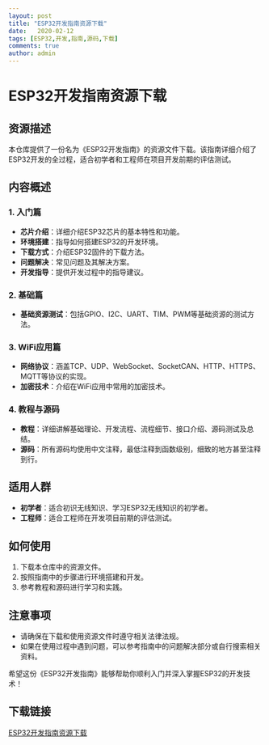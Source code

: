 ```yaml
---
layout: post
title: "ESP32开发指南资源下载"
date:   2020-02-12
tags: [ESP32,开发,指南,源码,下载]
comments: true
author: admin
---
```

# ESP32开发指南资源下载

## 资源描述

本仓库提供了一份名为《ESP32开发指南》的资源文件下载。该指南详细介绍了ESP32开发的全过程，适合初学者和工程师在项目开发前期的评估测试。

## 内容概述

### 1. 入门篇
- **芯片介绍**：详细介绍ESP32芯片的基本特性和功能。
- **环境搭建**：指导如何搭建ESP32的开发环境。
- **下载方式**：介绍ESP32固件的下载方法。
- **问题解决**：常见问题及其解决方案。
- **开发指导**：提供开发过程中的指导建议。

### 2. 基础篇
- **基础资源测试**：包括GPIO、I2C、UART、TIM、PWM等基础资源的测试方法。

### 3. WiFi应用篇
- **网络协议**：涵盖TCP、UDP、WebSocket、SocketCAN、HTTP、HTTPS、MQTT等协议的实现。
- **加密技术**：介绍在WiFi应用中常用的加密技术。

### 4. 教程与源码
- **教程**：详细讲解基础理论、开发流程、流程细节、接口介绍、源码测试及总结。
- **源码**：所有源码均使用中文注释，最低注释到函数级别，细致的地方甚至注释到行。

## 适用人群
- **初学者**：适合初识无线知识、学习ESP32无线知识的初学者。
- **工程师**：适合工程师在开发项目前期的评估测试。

## 如何使用
1. 下载本仓库中的资源文件。
2. 按照指南中的步骤进行环境搭建和开发。
3. 参考教程和源码进行学习和实践。

## 注意事项
- 请确保在下载和使用资源文件时遵守相关法律法规。
- 如果在使用过程中遇到问题，可以参考指南中的问题解决部分或自行搜索相关资料。

希望这份《ESP32开发指南》能够帮助你顺利入门并深入掌握ESP32的开发技术！

## 下载链接

[ESP32开发指南资源下载](https://pan.quark.cn/s/1e562e6f8834)